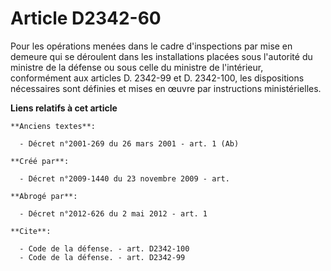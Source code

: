 # Article D2342-60

Pour les opérations menées dans le cadre d'inspections par mise en demeure qui se déroulent dans les installations placées
sous l'autorité du ministre de la défense ou sous celle du ministre de l'intérieur, conformément aux articles D. 2342-99 et
D. 2342-100, les dispositions nécessaires sont définies et mises en œuvre par instructions ministérielles.

**Liens relatifs à cet article**

	**Anciens textes**:

	  - Décret n°2001-269 du 26 mars 2001 - art. 1 (Ab)

	**Créé par**:

	  - Décret n°2009-1440 du 23 novembre 2009 - art.

	**Abrogé par**:

	  - Décret n°2012-626 du 2 mai 2012 - art. 1

	**Cite**:

	  - Code de la défense. - art. D2342-100
	  - Code de la défense. - art. D2342-99
